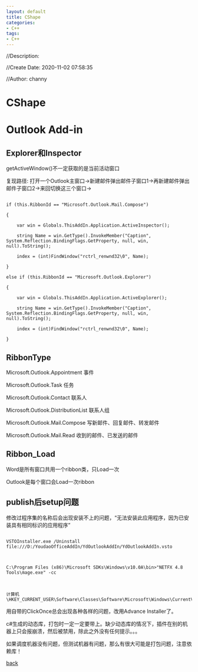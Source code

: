 ```yaml
---
layout: default
title: CShape
categories:
- C++
tags:
- C++
---
```

//Description:

//Create Date: 2020-11-02 07:58:35

//Author: channy

# CShape

# Outlook Add-in



## Explorer和Inspector

getActiveWindow()不一定获取的是当前活动窗口



复现路径: 打开一个Outlook主窗口->新建邮件弹出邮件子窗口1->再新建邮件弹出邮件子窗口2->来回切换这三个窗口->



```

if (this.RibbonId == "Microsoft.Outlook.Mail.Compose")

{

	var win = Globals.ThisAddIn.Application.ActiveInspector();

	string Name = win.GetType().InvokeMember("Caption", System.Reflection.BindingFlags.GetProperty, null, win, null).ToString();

	index = (int)FindWindow("rctrl_renwnd32\0", Name);

}

else if (this.RibbonId == "Microsoft.Outlook.Explorer")

{

	var win = Globals.ThisAddIn.Application.ActiveExplorer();

	string Name = win.GetType().InvokeMember("Caption", System.Reflection.BindingFlags.GetProperty, null, win, null).ToString();

	index = (int)FindWindow("rctrl_renwnd32\0", Name);

}

```



## RibbonType



Microsoft.Outlook.Appointment 事件

Microsoft.Outlook.Task 任务

Microsoft.Outlook.Contact 联系人

Microsoft.Outlook.DistributionList 联系人组

Microsoft.Outlook.Mail.Compose 写新邮件、回复邮件、转发邮件

Microsoft.Outlook.Mail.Read 收到的邮件、已发送的邮件



## Ribbon_Load

Word是所有窗口共用一个ribbon类，只Load一次



Outlook是每个窗口会Load一次ribbon



## publish后setup问题



修改过程序集的名称后会出现安装不上的问题，“无法安装此应用程序，因为已安装具有相同标识的应用程序”



```

VSTOInstaller.exe /Uninstall file:///D:/YoudaoOfficeAddIn/YdOutlookAddIn/YdOutlookAddIn.vsto



C:\Program Files (x86)\Microsoft SDKs\Windows\v10.0A\bin>"NETFX 4.8 Tools\mage.exe" -cc



计算机\HKEY_CURRENT_USER\Software\Classes\Software\Microsoft\Windows\CurrentVersion\Deployment\SideBySide\2.0\StateManager

```

用自带的ClickOnce总会出现各种各样的问题，改用Advance Installer了。

c#生成的动态库，打包时一定一定要带上。缺少动态库的情况下，插件在别的机器上只会报崩溃，然后被禁用，除此之外没有任何提示。。。

如果调度机器没有问题，但测试机器有问题，那么有很大可能是打包问题，注意依赖库！

[back](/)

